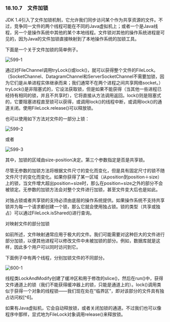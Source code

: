 ### 18.10.7　文件加锁

JDK 1.4引入了文件加锁机制，它允许我们同步访问某个作为共享资源的文件。不过，竞争同一文件的两个线程可能在不同的Java虚拟机上；或者一个是Java线程，另一个是操作系统中其他的某个本地线程。文件锁对其他的操作系统进程是可见的，因为Java的文件加锁直接映射到了本地操作系统的加锁工具。

下面是一个关于文件加锁的简单例子。

![599-1](../Images/image03529.jpeg)

通过对FileChannel调用tryLock()或lock()，就可以获得整个文件的FileLock。（SocketChannel、DatagramChannel和ServerSocketChannel不需要加锁，因为它们是从单进程实体继承而来；我们通常不在两个进程之间共享网络socket。）tryLock()是非阻塞式的，它设法获取锁，但是如果不能获得（当其他一些进程已经持有相同的锁，并且不共享时），它将直接从方法调用返回。lock()则是阻塞式的，它要阻塞进程直至锁可以获得，或调用lock()的线程中断，或调用lock()的通道关闭。使用FileLock.release()可以释放锁。

也可以使用如下方法对文件的一部分上锁：

![599-2](../Images/image03530.jpeg)

或者

![599-3](../Images/image03531.jpeg)

其中，加锁的区域由size-position决定。第三个参数指定是否是共享锁。

尽管无参数的加锁方法将根据文件尺寸的变化而变化，但是具有固定尺寸的锁不随文件尺寸的变化而变化。如果你获得了某一区域（从position到position＋size）上的锁，当文件增大超出position+size时，那么在position+size之外的部分不会被锁定。无参数的加锁方法会对整个文件进行加锁，甚至文件变大后也是如此。

对独占锁或者共享锁的支持必须由底层的操作系统提供。如果操作系统不支持共享锁并为每一个请求都创建一个锁，那么它就会使用独占锁。锁的类型（共享或独占）可以通过FileLock.isShared()进行查询。

对映射文件的部分加锁

如前所述，文件映射通常应用于极大的文件。我们可能需要对这种巨大的文件进行部分加锁，以便其他进程可以修改文件中未被加锁的部分。例如，数据库就是这样，因此多个用户可以同时访问到它。

下面例子中有两个线程，分别加锁文件的不同部分。

![600-1](../Images/image03532.jpeg)

线程类LockAndModify创建了缓冲区和用于修改的slice()，然后在run()中，获得文件通道上的锁（我们不能获得缓冲器上的锁，只能是通道上的）。lock()调用类似于获得一个对象的线程锁——我们现在处在“临界区”，即对该部分的文件具有独占访问权[^6]。

如果有Java虚拟机，它会自动释放锁，或者关闭加锁的通道。不过我们也可以像程序中那样，显式地为FileLock对象调用release()来释放锁。